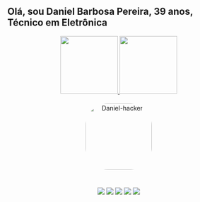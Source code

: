 ## Olá, sou Daniel Barbosa Pereira, 39 anos, Técnico em Eletrônica
<div align="center">
  <a href="https://github.com/dbpereira">
  <img height="130em" src="https://github-readme-stats.vercel.app/api?username=dbpereira&show_icons=true&theme=merko&include_all_commits=true&count_private=true"/>
  <img height="130em" src="https://github-readme-stats.vercel.app/api/top-langs/?username=dbpereira&layout=compact&langs_count=7&theme=merko"/>    
 
  ####
    
  <img align="rigth" alt="Daniel-hacker" height="150" style="border-radius:50px;" src="https://24.media.tumblr.com/4c5070a4f871a1d2b1e24b70e8acc496/tumblr_mqd5ibdXgi1sc6f01o1_500.gif">
    
  #
  
  <a href="https://www.instagram.com/dbpereira/" target="_blank"><img src="https://img.shields.io/badge/-Instagram-%23E4405F?style=for-the-badge&logo=instagram&logoColor=white" target="_blank"></a>
 	<a href="https://www.facebook.com/daniel.homer.75/" target="_blank"><img src="https://img.shields.io/badge/Facebook-1877F2?style=for-the-badge&logo=facebook&logoColor=white" target="_blank"></a>
  <a href = "mailto:danieldbpereira@gmail.com"><img src="https://img.shields.io/badge/-Gmail-%23333?style=for-the-badge&logo=gmail&logoColor=white" target="_blank"></a>
  <a href="https://br.linkedin.com/in/daniel-barbosa-pereira-b20794159" target="_blank"><img src="https://img.shields.io/badge/-LinkedIn-%230077B5?style=for-the-badge&logo=linkedin&logoColor=white" target="_blank"></a> 
  <a href="https://open.spotify.com/user/db.pereira?si=YnX5aC7hR6Stqf17pyT3hw&utm_source=whatsapp&dl_branch=1"><img src="https://img.shields.io/badge/Spotify-1ED760?&style=for-the-badge&logo=spotify&logoColor=white" target="_blank"></a> 
 
 
</div>
